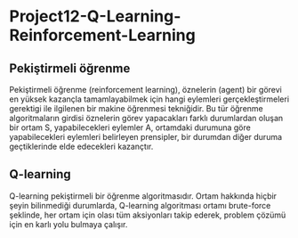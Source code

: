 # Project12-Q-Learning-Reinforcement-Learning

## Pekiştirmeli öğrenme

Pekiştirmeli öğrenme (reinforcement learning), öznelerin (agent) bir görevi en yüksek
kazançla tamamlayabilmek için hangi eylemleri gerçekleştirmeleri gerektigi ile
ilgilenen bir makine öğrenmesi tekniğidir. Bu tür öğrenme algoritmaların girdisi
öznelerin görev yapacakları farklı durumlardan oluşan bir ortam S, yapabilecekleri
eylemler A, ortamdaki durumuna göre yapabilecekleri eylemleri belirleyen prensipler, bir
durumdan diğer duruma geçtiklerinde elde edecekleri kazançtır.
## Q-learning
Q-learning pekiştirmeli bir öğrenme algoritmasıdır. Ortam hakkında hiçbir şeyin
bilinmediği durumlarda, Q-learning algoritması ortamı brute-force şeklinde, her
ortam için olası tüm aksiyonları takip ederek, problem çözümü için en karlı yolu
bulmaya çalışır. 

